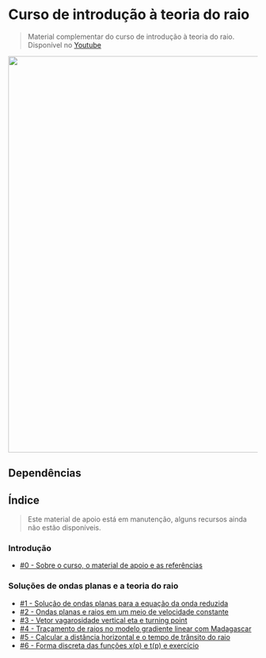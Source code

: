 # Curso de introdução à teoria do raio

> Material complementar do curso de introdução à teoria do raio. Disponível no [Youtube](https://www.youtube.com/watch?v=M54LPfdrBPQ&list=PLLCFxfe9wkl_wQBwijV28lyQP7vddB9RN)

<img src="https://github.com/Geofisicando/introducao-teoria-raio/blob/master/teoria_raio.png" width="800">

## Dependências

## Índice
> Este material de apoio está em manutenção, alguns recursos ainda não estão disponíveis.

### Introdução
  - [#0 - Sobre o curso, o material de apoio e as referências](https://github.com/Geofisicando/introducao-teoria-raio/tree/master/intro#aula-0---sobre-o-curso-o-material-de-apoio-e-as-refer%C3%AAncias)

### Soluções de ondas planas e a teoria do raio
  - [#1 - Solução de ondas planas para a equação da onda reduzida](https://github.com/Geofisicando/introducao-teoria-raio/tree/master/modeloOndasPlanas)
  - [#2 - Ondas planas e raios em um meio de velocidade constante](https://github.com/Geofisicando/introducao-teoria-raio/tree/master/modeloOndasPlanas)
  - [#3 - Vetor vagarosidade vertical eta e turning point](https://github.com/Geofisicando/introducao-teoria-raio/tree/master/modeloOndasPlanas)
  - [#4 - Traçamento de raios no modelo gradiente linear com Madagascar](https://github.com/Geofisicando/introducao-teoria-raio/tree/master/lab/tracamento_raio#aula-4---tra%C3%A7amento-de-raios-no-modelo-gradiente-linear-com-madagascar)
  - [#5 - Calcular a distância horizontal e o tempo de trânsito do raio](https://github.com/Geofisicando/introducao-teoria-raio/tree/master/modeloOndasPlanas)
  - [#6 - Forma discreta das funções x(p) e t(p) e exercício](https://github.com/Geofisicando/introducao-teoria-raio/tree/master/modeloPilhaDeCamadasPlanas)





